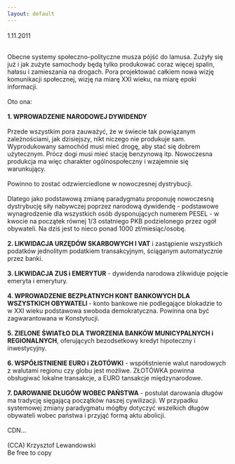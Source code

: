 ```yaml
---
layout: default
---
```


<!--90--><p style="margin: 0px 0px 18px; font-size: 18px; font-family: Helvetica;">
1.11.2011<div><br></div><div>Obecne systemy społeczno-polityczne musza pójść do lamusa. Zużyły się już i jak zużyte samochody będą tylko produkować coraz więcej spalin, hałasu i zamieszania na drogach. Pora projektować całkiem nowa wizję komunikacji społecznej, wizję na miarę XXI wieku, na miarę epoki informacji.</div><div><br></div><div>Oto ona:</div><div><br></div><div><b>1. WPROWADZENIE NARODOWEJ DYWIDENDY</b></div><div><br></div><div>Przede wszystkim pora zauważyć, że w świecie tak powiązanym zależnościami, jak dzisiejszy, nikt niczego nie produkuje sam. Wyprodukowany samochód musi mieć drogę, aby stać się dobrem użytecznym. Prócz dogi musi mieć stację benzynową itp. Nowoczesna produkcja ma więc charakter ogólnospołeczny i wzajemnie się warunkujący.&nbsp;</div><div><br></div><div>Powinno to zostać odzwierciedlone w nowoczesnej dystrybucji.</div><div><br></div><div>Dlatego jako podstawową zmianę paradygmatu proponuję nowoczesną dystrybucję siły nabywczej poprzez narodową dywidendę - podstawowe wynagrodzenie dla wszystkich osób dysponujących numerem PESEL - w kwocie na początek równej 1/3 ostatniego PKB podzielonego przez ogół obywateli. Na dziś jest to nieco ponad 1000 zł/miesiąc/osobę.</div><div><br></div><div><b>2. LIKWIDACJA URZĘDÓW SKARBOWYCH I VAT</b> i zastąpienie wszystkich podatków jednolitym podatkiem transakcyjnym, ściąganym automatycznie przez banki.&nbsp;</div><div><br></div><div><b>3. LIKWIDACJA ZUS i EMERYTUR</b> - dywidenda narodowa zlikwiduje pojęcie emeryta i emerytury.</div><div><br></div><div><b>4. WPROWADZENIE BEZPŁATNYCH KONT BANKOWYCH DLA WSZYSTKICH OBYWATELI </b>- konto bankowe nie podlegające blokadzie to w XXI wieku podstawowa swoboda demokratyczna. Powinna ona być zagwarantowana w Konstytucji.</div><div><br></div><div><b>5. ZIELONE ŚWIATŁO DLA TWORZENIA BANKÓW MUNICYPALNYCH i REGIONALNYCH</b>, oferujących bezodsetkowy kredyt hipoteczny i inwestycyjny.</div><div><br></div><div><b>6. WSPÓŁISTNIENIE EURO i ZŁOTÓWKI</b> - współistnienie walut narodowych z walutami regionu czy globu jest możliwe. ZŁOTÓWKA powinna obsługiwać lokalne transakcje, a EURO tansakcje międzynarodowe.</div><div><br></div><div><b>7. DAROWANIE DŁUGÓW WOBEC PAŃSTWA</b> - postulat darowania długów ma tradycję sięgającą początków naszej cywilizacji. W przypadku systemowej zmiany paradygmatu mógłby dotyczyć wszelkich długów obywateli wobec państwa i przyjąć formą aktu abolicji.&nbsp;</div><div><br></div><div>CDN...</div><div><br></div><div>(CCA) Krzysztof Lewandowski</div><div>Be free to copy</div><div><br></div></p>